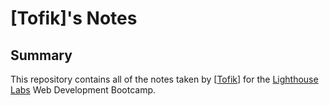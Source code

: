 # [Tofik]'s Notes
## Summary 

This repository contains all of the notes taken by [[Tofik](https://github.com/tofi-124)] for the [Lighthouse Labs](https://www.lighthouselabs.ca) Web Development Bootcamp.
